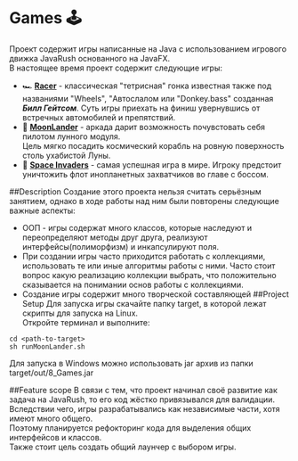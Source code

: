 # Games 🕹
Проект содержит игры написанные на Java с использованием игрового движка JavaRush основанного на JavaFX.
<br>В настоящее время проект содержит следующие игры:
* 🏎  **[Racer](./racer.md)** - классическая "тетрисная" гонка известная также под названиями "Wheels", "Автослалом или "Donkey.bass" созданная ***Билл Гейтсом***.
  Суть игры приехать на финиш увернувшись от встречных автомобилей и препятствий.
* 🚀  **[MoonLander](./moonLander.md)** - аркада дарит возможность почувстовать себя пилотом лунного модуля.
  <br>Цель мягко посадить космический корабль на ровную поверхность столь ухабистой Луны.
* 👾  **[Space Invaders](./spaceInvaders.md)** - самая успешная игра в мире. Игроку предстоит уничтожить флот инопланетных захватчиков во главе с боссом.

##Description
Создание этого проекта нельзя считать серьёзным занятием, однако в ходе работы над ним были повторены следующие важные аспекты:
* ООП - игры содержат много классов, которые наследуют и переопределяют методы друг друга,
реализуют интерфейсы(полиморфизм) и инкапсулируют поля.
* При создании игры часто приходится работать с коллекциями, использовать те или иные алгоритмы работы с ними.
Часто стоит вопрос какую реализацию коллекции выбрать, что положительно сказывается на понимании основ работы с коллекциями.
* Создание игры содержит много творческой составляющей
##Project Setup
Для запуска игры скачайте папку target, в которой лежат скрипты для запуска на Linux. 
<br> Откройте терминал и выполните:

`cd <path-to-target>`
<br>
`sh runMoonLander.sh`

Для запуска в Windows можно использовать jar архив из папки target/out/8_Games.jar

##Feature scope
В связи с тем, что проект начинал своё развитие как задача на JavaRush, то его код жёстко привязывался для валидации.
<br>Вследствии чего, игры разрабатывались как независимые части, хотя имеют много общего. 
<br> Поэтому планируется рефокторинг кода для выделения общих интерфейсов и классов.
<br> Также стоит цель создать общий лаунчер с выбором игры.
